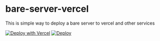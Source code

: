 # bare-server-vercel

This is simple way to deploy a bare server to vercel and other services

[![Deploy with Vercel](https://vercel.com/button)](https://vercel.com/new/clone?repository-url=https://github.com/illusionTBA/bare-server-vercel)
[![Deploy](https://www.herokucdn.com/deploy/button.svg)](https://heroku.com/deploy)
